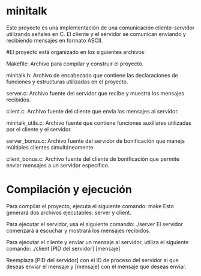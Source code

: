 # minitalk

Este proyecto es una implementación de una comunicación cliente-servidor utilizando señales en C.
El cliente y el servidor se comunican enviando y recibiendo mensajes en formato ASCII.

#El proyecto está organizado en los siguientes archivos:

Makefile: Archivo para compilar y construir el proyecto.

minitalk.h: Archivo de encabezado que contiene las declaraciones de funciones y estructuras utilizadas en el proyecto.

server.c: Archivo fuente del servidor que recibe y muestra los mensajes recibidos.

client.c: Archivo fuente del cliente que envía los mensajes al servidor.

minitalk_utils.c: Archivo fuente que contiene funciones auxiliares utilizadas por el cliente y el servidor.

server_bonus.c: Archivo fuente del servidor de bonificación que maneja múltiples clientes simultáneamente.

client_bonus.c: Archivo fuente del cliente de bonificación que permite enviar mensajes a un servidor específico.

# Compilación y ejecución
Para compilar el proyecto, ejecuta el siguiente comando:  make
Esto generará dos archivos ejecutables: server y client.

Para ejecutar el servidor, usa el siguiente comando:  ./server
El servidor comenzará a escuchar y mostrará los mensajes recibidos.

Para ejecutar el cliente y enviar un mensaje al servidor, utiliza el siguiente comando:  ./client [PID del servidor] [mensaje]

Reemplaza [PID del servidor] con el ID de proceso del servidor al que deseas enviar el mensaje y [mensaje] con el mensaje que deseas enviar.
